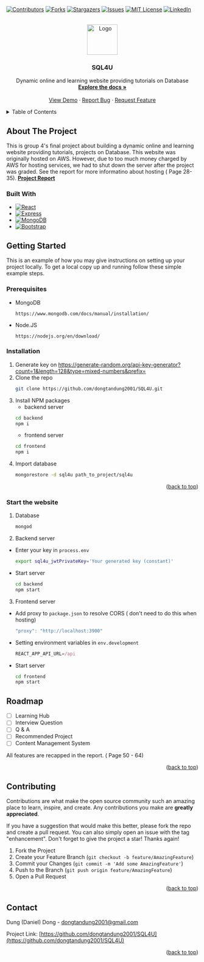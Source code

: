 <!-- Improved compatibility of back to top link: See: https://github.com/othneildrew/Best-README-Template/pull/73 -->
<a name="readme-top"></a>
<!--
*** Thanks for checking out the Best-README-Template. If you have a suggestion
*** that would make this better, please fork the repo and create a pull request
*** or simply open an issue with the tag "enhancement".
*** Don't forget to give the project a star!
*** Thanks again! Now go create something AMAZING! :D
-->



<!-- PROJECT SHIELDS -->
<!--
*** I'm using markdown "reference style" links for readability.
*** Reference links are enclosed in brackets [ ] instead of parentheses ( ).
*** See the bottom of this document for the declaration of the reference variables
*** for contributors-url, forks-url, etc. This is an optional, concise syntax you may use.
*** https://www.markdownguide.org/basic-syntax/#reference-style-links
-->
[![Contributors][contributors-shield]][contributors-url]
[![Forks][forks-shield]][forks-url]
[![Stargazers][stars-shield]][stars-url]
[![Issues][issues-shield]][issues-url]
[![MIT License][license-shield]][license-url]
[![LinkedIn][linkedin-shield]][linkedin-url]



<!-- PROJECT LOGO -->
<br />
<div align="center">
  <a href="https://github.com/dongtandung2001/SQL4U">
    <img src="frontend\src\component\login\loginPage\database-login.png" alt="Logo" width="80" height="80">
  </a>
<h3 align="center">SQL4U</h3>

  <p align="center">
     Dynamic online and learning website providing tutorials on Database
    <br />
    <a href="https://github.com/dongtandung2001/SQL4U"><strong>Explore the docs »</strong></a>
    <br />
    <br />
    <a href="https://github.com/dongtandung2001/SQL4U">View Demo</a>
    ·
    <a href="https://github.com/dongtandung2001/SQL4U/issues">Report Bug</a>
    ·
    <a href="https://github.com/dongtandung2001/SQL4U/issues">Request Feature</a>
  </p>
</div>



<!-- TABLE OF CONTENTS -->
<details>
  <summary>Table of Contents</summary>
  <ol>
    <li>
      <a href="#about-the-project">About The Project</a>
      <ul>
        <li><a href="#built-with">Built With</a></li>
      </ul>
    </li>
    <li>
      <a href="#getting-started">Getting Started</a>
      <ul>
        <li><a href="#prerequisites">Prerequisites</a></li>
        <li><a href="#installation">Installation</a></li>
        <li><a href="#start-the-website">Start The Website</a></li>
      </ul>
    </li>
<!--     <li><a href="#usage">Usage</a></li> -->
    <li><a href="#roadmap">Roadmap</a></li>
    <li><a href="#contributing">Contributing</a></li>
<!--     <li><a href="#license">License</a></li> -->
    <li><a href="#contact">Contact</a></li>
<!--     <li><a href="#acknowledgments">Acknowledgments</a></li> -->
  </ol>
</details>



<!-- ABOUT THE PROJECT -->
## About The Project
This is group 4's final project about building a dynamic online and learning website providing tutorials, projects on Database. 
This website was originally hosted on AWS. However, due to too much money charged by AWS for hosting services, we had to shut down the server after the project was graded. See the report for more informatino about hosting ( Page 28-35).
<a href="https://github.com/dongtandung2001/SQL4U/blob/main/FinalProjectReportGroup4.docx.pdf"><strong>Project Report</strong></a>

### Built With

* [![React][React.js]][React-url]
* [![Express][Express.js]][Express-url]
* [![MongoDB][MongoDB]][MongoDB-url]
* [![Bootstrap][Bootstrap.com]][Bootstrap-url]

<!-- GETTING STARTED -->
## Getting Started

This is an example of how you may give instructions on setting up your project locally.
To get a local copy up and running follow these simple example steps.

### Prerequisites
* MongoDB
  ```
  https://www.mongodb.com/docs/manual/installation/
  ```
* Node.JS
  ```
  https://nodejs.org/en/download/
  ```

### Installation

1. Generate key on https://generate-random.org/api-key-generator?count=1&length=128&type=mixed-numbers&prefix=
2. Clone the repo
   ```sh
   git clone https://github.com/dongtandung2001/SQL4U.git
   ```
3. Install NPM packages
    * backend server
    ```sh
    cd backend
    npm i
    ```
    * frontend server
    ```sh
    cd frontend
    npm i
    ```
4. Import database
   ```sh
   mongorestore -d sql4u path_to_project/sql4u
   ```
<p align="right">(<a href="#readme-top">back to top</a>)</p>

### Start the website

1. Database
    ```sh
    mongod
    ```
2. Backend server
* Enter your key in `process.env`
   ```sh
   export sql4u_jwtPrivateKey='Your generated key (constant)'
   ```
* Start server
  ```sh
  cd backend
  npm start
  ```
3. Frontend server
* Add proxy to `package.json` to resolve CORS ( don't need to do this when hosting)
    ```js
    "proxy": "http://localhost:3900"
    ```
* Setting environment variables in `env.development` 
    ```js
    REACT_APP_API_URL=/api
    ```
* Start server
  ```sh
  cd frontend
  npm start
  ```



<!-- USAGE EXAMPLES -->
<!-- ## Usage

Use this space to show useful examples of how a project can be used. Additional screenshots, code examples and demos work well in this space. You may also link to more resources.

_For more examples, please refer to the [Documentation](https://example.com)_

<p align="right">(<a href="#readme-top">back to top</a>)</p>

 -->

<!-- ROADMAP -->
## Roadmap

- [ ] Learning Hub
- [ ] Interview Question
- [ ] Q & A
- [ ] Recommended Project
- [ ] Content Management System

All features are recapped in the report. ( Page 50 - 64)
<p align="right">(<a href="#readme-top">back to top</a>)</p>



<!-- CONTRIBUTING -->
## Contributing

Contributions are what make the open source community such an amazing place to learn, inspire, and create. Any contributions you make are **greatly appreciated**.

If you have a suggestion that would make this better, please fork the repo and create a pull request. You can also simply open an issue with the tag "enhancement".
Don't forget to give the project a star! Thanks again!

1. Fork the Project
2. Create your Feature Branch (`git checkout -b feature/AmazingFeature`)
3. Commit your Changes (`git commit -m 'Add some AmazingFeature'`)
4. Push to the Branch (`git push origin feature/AmazingFeature`)
5. Open a Pull Request

<p align="right">(<a href="#readme-top">back to top</a>)</p>



<!-- LICENSE -->
<!-- ## License

Distributed under the MIT License. See `LICENSE.txt` for more information.

<p align="right">(<a href="#readme-top">back to top</a>)</p>

 -->

<!-- CONTACT -->
## Contact

Dung (Daniel) Dong - dongtandung2001@gmail.com

Project Link: [https://github.com/dongtandung2001/SQL4U](https://github.com/dongtandung2001/SQL4U)

<p align="right">(<a href="#readme-top">back to top</a>)</p>



<!-- ACKNOWLEDGMENTS -->
<!-- ## Acknowledgments

* []()
* []()
* []()

<p align="right">(<a href="#readme-top">back to top</a>)</p> -->



<!-- MARKDOWN LINKS & IMAGES -->
<!-- https://www.markdownguide.org/basic-syntax/#reference-style-links -->
[contributors-shield]: https://img.shields.io/github/contributors/dongtandung2001/SQL4U.svg?style=for-the-badge
[contributors-url]: https://github.com/dongtandung2001/SQL4U/graphs/contributors
[forks-shield]: https://img.shields.io/github/forks/dongtandung2001/SQL4U.svg?style=for-the-badge
[forks-url]: https://github.com/dongtandung2001/SQL4U/network/members
[stars-shield]: https://img.shields.io/github/stars/dongtandung2001/SQL4U.svg?style=for-the-badge
[stars-url]: https://github.com/dongtandung2001/SQL4U/stargazers
[issues-shield]: https://img.shields.io/github/issues/dongtandung2001/SQL4U.svg?style=for-the-badge
[issues-url]: https://github.com/dongtandung2001/SQL4U/issues
[license-shield]: https://img.shields.io/github/license/dongtandung2001/SQL4U.svg?style=for-the-badge
[license-url]: https://github.com/dongtandung2001/SQL4U/blob/master/LICENSE.txt
[linkedin-shield]: https://img.shields.io/badge/-LinkedIn-black.svg?style=for-the-badge&logo=linkedin&colorB=555
[linkedin-url]: https://linkedin.com/in/danieldong2001
[product-screenshot]: images/screenshot.png
[Next.js]: https://img.shields.io/badge/next.js-000000?style=for-the-badge&logo=nextdotjs&logoColor=white
[Next-url]: https://nextjs.org/
[React.js]: https://img.shields.io/badge/React-20232A?style=for-the-badge&logo=react&logoColor=61DAFB
[React-url]: https://reactjs.org/
[Vue.js]: https://img.shields.io/badge/Vue.js-35495E?style=for-the-badge&logo=vuedotjs&logoColor=4FC08D
[Vue-url]: https://vuejs.org/
[Angular.io]: https://img.shields.io/badge/Angular-DD0031?style=for-the-badge&logo=angular&logoColor=white
[Angular-url]: https://angular.io/
[Svelte.dev]: https://img.shields.io/badge/Svelte-4A4A55?style=for-the-badge&logo=svelte&logoColor=FF3E00
[Svelte-url]: https://svelte.dev/
[Laravel.com]: https://img.shields.io/badge/Laravel-FF2D20?style=for-the-badge&logo=laravel&logoColor=white
[Laravel-url]: https://laravel.com
[Bootstrap.com]: https://img.shields.io/badge/Bootstrap-563D7C?style=for-the-badge&logo=bootstrap&logoColor=white
[Bootstrap-url]: https://getbootstrap.com
[Express.js]: https://img.shields.io/badge/Express-0769AD?style=for-the-badge&logo=express&logoColor=white
[Express-url]: https://expressjs.com/
[MongoDB]: https://img.shields.io/badge/MongoDb-589636?style=for-the-badge&logo=mongodb&logoColor=white
[MongoDB-url]: http://mongodb.com/
